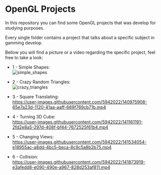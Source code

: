 # OpenGL Projects

In this repository you can find some OpenGL projects that was develop for studying purposes.     
     
Every single folder contains a project that talks about a specific subject in gamming develop.      
        
Bellow you will find a picture or a video regarding the specific project, feel free to take a look:    

- 1 - Simple Shapes:     
![simple_shapes](https://user-images.githubusercontent.com/5942022/140942684-093bc91a-c1ee-4986-90d9-a935897f2641.jpg)     
      

- 2 - Crazy Random Triangles:     
![crazy_triangles](https://user-images.githubusercontent.com/5942022/140950341-b7b614f9-c3dc-4ab6-b56b-193797893ac2.jpg)    
        

- 3 - Square Translating:     
https://user-images.githubusercontent.com/5942022/140975908-65e7a23d-1120-41aa-aaff-669f769cb71b.mp4    
       

- 4 - Turning 3D Cube:     
https://user-images.githubusercontent.com/5942022/141161191-2fd2e8a5-297d-408f-bf44-7672525f61b4.mp4      
      

- 5 - Changing Views:    
https://user-images.githubusercontent.com/5942022/141534054-e18955ac-a8dd-4bc5-beca-8c9c5a8b2b75.mp4     
       
     
- 6 - Collision:      
https://user-images.githubusercontent.com/5942022/141873919-e3afedd8-e090-490e-a967-828d253af811.mp4      
       
       